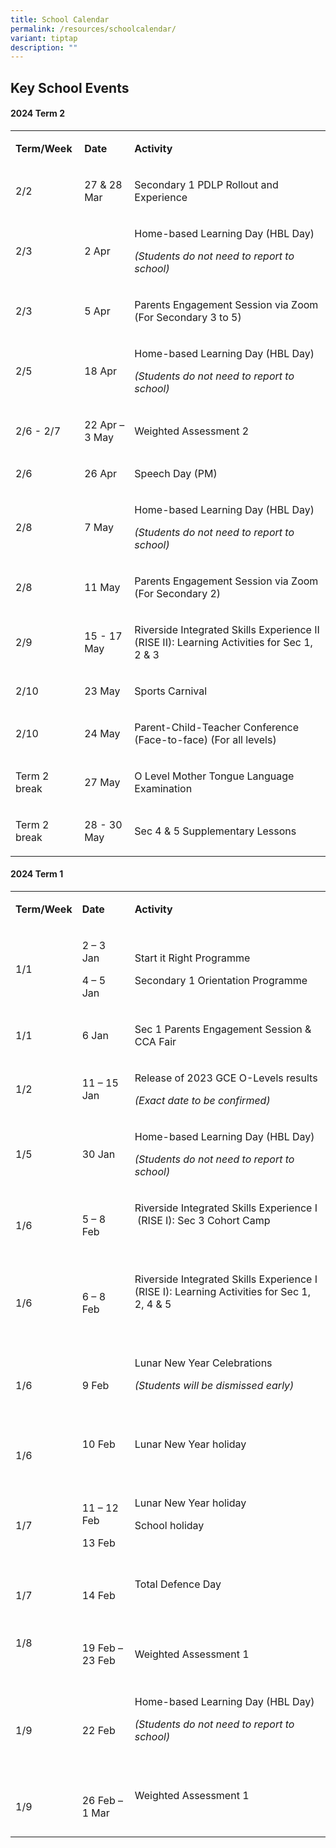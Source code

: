 ```yaml
---
title: School Calendar
permalink: /resources/schoolcalendar/
variant: tiptap
description: ""
---
```

<h2>Key School Events</h2>
<p></p>
<h4>2024 Term 2</h4>
<table>
<tbody>
<tr>
<td rowspan="1" colspan="1">
<p><strong>Term/Week</strong>
</p>
</td>
<td rowspan="1" colspan="1">
<p><strong>Date</strong>
</p>
</td>
<td rowspan="1" colspan="1">
<p><strong>Activity</strong>
</p>
</td>
</tr>
<tr>
<td rowspan="1" colspan="1">
<p>2/2</p>
</td>
<td rowspan="1" colspan="1">
<p>27 &amp; 28 Mar</p>
</td>
<td rowspan="1" colspan="1">
<p>Secondary 1 PDLP Rollout and Experience</p>
</td>
</tr>
<tr>
<td rowspan="1" colspan="1">
<p>2/3</p>
</td>
<td rowspan="1" colspan="1">
<p>2 Apr</p>
</td>
<td rowspan="1" colspan="1">
<p>Home-based Learning Day (HBL Day)</p>
<p></p>
<p><em>(Students do not need to report to school)</em>
</p>
</td>
</tr>
<tr>
<td rowspan="1" colspan="1">
<p>2/3</p>
</td>
<td rowspan="1" colspan="1">
<p>5 Apr</p>
</td>
<td rowspan="1" colspan="1">
<p>Parents Engagement Session via Zoom (For Secondary 3 to 5)</p>
</td>
</tr>
<tr>
<td rowspan="1" colspan="1">
<p>2/5</p>
</td>
<td rowspan="1" colspan="1">
<p>18 Apr</p>
</td>
<td rowspan="1" colspan="1">
<p>Home-based Learning Day (HBL Day)</p>
<p><em>(Students do not need to report to school)</em>
</p>
</td>
</tr>
<tr>
<td rowspan="1" colspan="1">
<p>2/6 - 2/7</p>
</td>
<td rowspan="1" colspan="1">
<p>22 Apr – 3 May</p>
</td>
<td rowspan="1" colspan="1">
<p>Weighted Assessment 2</p>
</td>
</tr>
<tr>
<td rowspan="1" colspan="1">
<p>2/6</p>
</td>
<td rowspan="1" colspan="1">
<p>26 Apr</p>
</td>
<td rowspan="1" colspan="1">
<p>Speech Day (PM)</p>
</td>
</tr>
<tr>
<td rowspan="1" colspan="1">
<p>2/8</p>
</td>
<td rowspan="1" colspan="1">
<p>7 May</p>
</td>
<td rowspan="1" colspan="1">
<p>Home-based Learning Day (HBL Day)</p>
<p></p>
<p><em>(Students do not need to report to school)</em>
</p>
</td>
</tr>
<tr>
<td rowspan="1" colspan="1">
<p>2/8</p>
</td>
<td rowspan="1" colspan="1">
<p>11 May</p>
</td>
<td rowspan="1" colspan="1">
<p>Parents Engagement Session via Zoom (For Secondary 2)</p>
</td>
</tr>
<tr>
<td rowspan="1" colspan="1">
<p>2/9</p>
</td>
<td rowspan="1" colspan="1">
<p>15 - 17 May</p>
</td>
<td rowspan="1" colspan="1">
<p>Riverside Integrated Skills Experience II (RISE II): Learning Activities
for Sec 1, 2 &amp; 3</p>
</td>
</tr>
<tr>
<td rowspan="1" colspan="1">
<p>2/10</p>
</td>
<td rowspan="1" colspan="1">
<p>23 May</p>
</td>
<td rowspan="1" colspan="1">
<p>Sports Carnival</p>
</td>
</tr>
<tr>
<td rowspan="1" colspan="1">
<p>2/10</p>
</td>
<td rowspan="1" colspan="1">
<p>24 May</p>
</td>
<td rowspan="1" colspan="1">
<p>Parent-Child-Teacher Conference (Face-to-face) (For all levels)</p>
</td>
</tr>
<tr>
<td rowspan="1" colspan="1">
<p>Term 2 break</p>
</td>
<td rowspan="1" colspan="1">
<p>27 May</p>
</td>
<td rowspan="1" colspan="1">
<p>O Level Mother Tongue Language Examination</p>
</td>
</tr>
<tr>
<td rowspan="1" colspan="1">
<p>Term 2 break</p>
</td>
<td rowspan="1" colspan="1">
<p>28 - 30 May</p>
</td>
<td rowspan="1" colspan="1">
<p>Sec 4 &amp; 5 Supplementary Lessons</p>
</td>
</tr>
</tbody>
</table>
<p></p>
<p></p>
<h4>2024 Term 1</h4>
<table>
<tbody>
<tr>
<td rowspan="1" colspan="1">
<p><strong>Term/Week</strong>
</p>
</td>
<td rowspan="1" colspan="1">
<p><strong>Date</strong>
</p>
</td>
<td rowspan="1" colspan="1">
<p><strong>Activity</strong>
</p>
</td>
</tr>
<tr>
<td rowspan="1" colspan="1">
<p>1/1</p>
</td>
<td rowspan="1" colspan="1">
<p>2 – 3 Jan</p>
<p>4 – 5 Jan</p>
</td>
<td rowspan="1" colspan="1">
<p>Start it Right Programme</p>
<p></p>
<p>Secondary 1 Orientation Programme</p>
</td>
</tr>
<tr>
<td rowspan="1" colspan="1">
<p>1/1</p>
</td>
<td rowspan="1" colspan="1">
<p>6 Jan</p>
</td>
<td rowspan="1" colspan="1">
<p>Sec 1 Parents Engagement Session &amp; CCA Fair</p>
</td>
</tr>
<tr>
<td rowspan="1" colspan="1">
<p>1/2</p>
</td>
<td rowspan="1" colspan="1">
<p>11 – 15 Jan</p>
</td>
<td rowspan="1" colspan="1">
<p>Release of 2023 GCE O-Levels results</p>
<p></p>
<p><em>(Exact date to be confirmed)</em>
</p>
</td>
</tr>
<tr>
<td rowspan="1" colspan="1">
<p>1/5</p>
</td>
<td rowspan="1" colspan="1">
<p>30 Jan</p>
</td>
<td rowspan="1" colspan="1">
<p>Home-based Learning Day (HBL Day)</p>
<p></p>
<p><em>(Students do not need to report to school)</em>
</p>
</td>
</tr>
<tr>
<td rowspan="1" colspan="1">
<p>1/6</p>
</td>
<td rowspan="1" colspan="1">
<p>5 – 8 Feb</p>
</td>
<td rowspan="1" colspan="1">
<p>Riverside Integrated Skills Experience I &nbsp;(RISE I): Sec 3 Cohort
Camp</p>
<p>&nbsp;</p>
</td>
</tr>
<tr>
<td rowspan="1" colspan="1">
<p>1/6</p>
</td>
<td rowspan="1" colspan="1">
<p>6 – 8 Feb</p>
</td>
<td rowspan="1" colspan="1">
<p>Riverside Integrated Skills Experience I (RISE I): Learning Activities
for Sec 1, 2, 4 &amp; 5</p>
<p>&nbsp;</p>
</td>
</tr>
<tr>
<td rowspan="1" colspan="1">
<p>1/6</p>
</td>
<td rowspan="1" colspan="1">
<p>9 Feb</p>
</td>
<td rowspan="1" colspan="1">
<p>Lunar New Year Celebrations</p>
<p><em>(Students will be dismissed early)</em>
</p>
<p><em>&nbsp;</em>
</p>
</td>
</tr>
<tr>
<td rowspan="1" colspan="1">
<p>1/6</p>
</td>
<td rowspan="1" colspan="1">
<p>10 Feb</p>
<p>&nbsp;</p>
</td>
<td rowspan="1" colspan="1">
<p>Lunar New Year holiday</p>
<p>&nbsp;</p>
</td>
</tr>
<tr>
<td rowspan="1" colspan="1">
<p>1/7</p>
</td>
<td rowspan="1" colspan="1">
<p>11 – 12 Feb</p>
<p></p>
<p>13 Feb</p>
</td>
<td rowspan="1" colspan="1">
<p>Lunar New Year holiday</p>
<p></p>
<p>School holiday</p>
<p>&nbsp;</p>
</td>
</tr>
<tr>
<td rowspan="1" colspan="1">
<p>1/7</p>
</td>
<td rowspan="1" colspan="1">
<p>14 Feb</p>
</td>
<td rowspan="1" colspan="1">
<p>Total Defence Day</p>
<p>&nbsp;</p>
</td>
</tr>
<tr>
<td rowspan="1" colspan="1">
<p>1/8</p>
<p>&nbsp;</p>
</td>
<td rowspan="1" colspan="1">
<p>19 Feb – 23 Feb</p>
</td>
<td rowspan="1" colspan="1">
<p>Weighted Assessment 1</p>
</td>
</tr>
<tr>
<td rowspan="1" colspan="1">
<p>1/9</p>
</td>
<td rowspan="1" colspan="1">
<p>22 Feb</p>
</td>
<td rowspan="1" colspan="1">
<p>Home-based Learning Day (HBL Day)</p>
<p></p>
<p><em>(Students do not need to report to school)</em>
</p>
<p>&nbsp;</p>
</td>
</tr>
<tr>
<td rowspan="1" colspan="1">
<p>1/9</p>
</td>
<td rowspan="1" colspan="1">
<p>26 Feb – 1 Mar</p>
</td>
<td rowspan="1" colspan="1">
<p>Weighted Assessment 1</p>
<p>&nbsp;</p>
</td>
</tr>
</tbody>
</table>
<p></p>